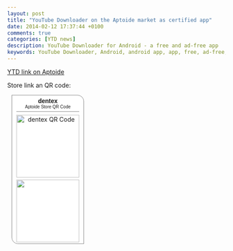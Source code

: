 ```yaml
---
layout: post
title: "YouTube Downloader on the Aptoide market as certified app"
date: 2014-02-12 17:37:44 +0100
comments: true
categories: [YTD news]
description: YouTube Downloader for Android - a free and ad-free app
keywords: YouTube Downloader, Android, android app, app, free, ad-free, no ads, dentex, video, YouTube, downloader, market, Aptoide
---
```

[YTD link on Aptoide](http://dentex.store.aptoide.com/app/market/dentex.youtube.downloader/80/5031650/YouTube%20Downloader)

Store link an QR code:
<a href="http://dentex.store.aptoide.com" style="border:none;text-decoration:none;display:inline;" target="_blank"><div style="margin:10px;padding:5px 10px;border:#888 solid 1px;width:145px;	background:#FFF;text-align:center;-moz-border-radius:0px 15px;border-radius:0px 15px;"><div style="color:#666;font-size:14px;font-family:Arial;border-bottom:#888 solid 1px;padding-bottom:5px;"><b>dentex</b><br /><span style="font-size:10px">Aptoide Store QR Code</span></div><img style="border:none;margin:7px 0px;width:145px;height:145px;" src="http://dentex.store.aptoide.com/images/qrcodes/7d549820a3701607914948285647ab4c.png" alt="dentex QR Code" /><br /><img src="https://www.aptoide.com/includes/themes/default/images/bazaar_snippetbutton.png" width="145" style="margin:-3px -5px;padding:1px;"/></div></a>
